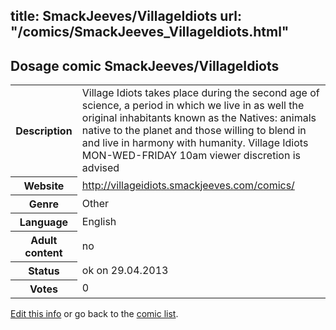 title: SmackJeeves/VillageIdiots
url: "/comics/SmackJeeves_VillageIdiots.html"
---
Dosage comic SmackJeeves/VillageIdiots
-----------------------------------------

<p id="msg"></p>
<script type="text/javascript">
if (window.location.search === '?edit_info_mail=sent_ok') {
  var elem = document.getElementById("msg");
  elem.innerHTML = 'Edited information sucessfully sent for review, which is usually done daily. Thanks!';
  elem.className = 'ok';
}
</script>
<table class="comicinfo">
<tr>
<th>Description</th><td>Village Idiots takes place during the second age of science, a period in which we live in as well the original inhabitants known as the Natives: animals native to the planet and those willing to blend in and live in harmony with humanity. Village Idiots MON-WED-FRIDAY 10am viewer discretion is advised</td>
</tr>
<tr>
<th>Website</th><td><a href="http://villageidiots.smackjeeves.com/comics/">http://villageidiots.smackjeeves.com/comics/</a></td>
</tr>
<tr>
<th>Genre</th><td>Other</td>
</tr>
<tr>
<th>Language</th><td>English</td>
</tr>
<tr>
<th>Adult content</th><td>no</td>
</tr>
<tr>
<th>Status</th><td>ok on 29.04.2013</td>
</tr>
<tr>
<th>Votes</th><td>0</td>
</tr>
</table>

[Edit this info](SmackJeeves_VillageIdiots_edit.html) or go back to the [comic list](../comic-index.html).
